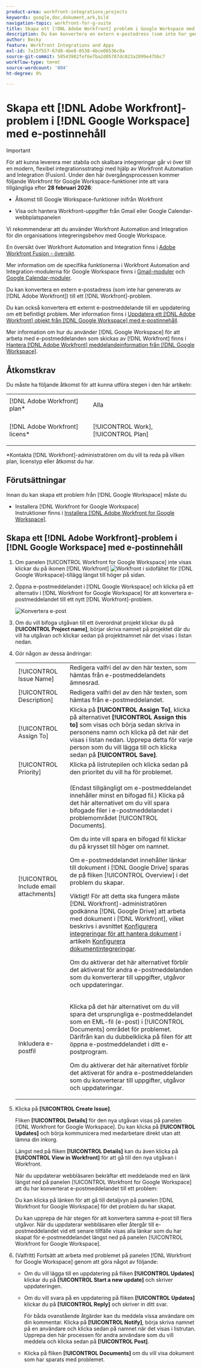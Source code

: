 ```yaml
---
product-area: workfront-integrations;projects
keywords: google,doc,dokument,ark,bild
navigation-topic: workfront-for-g-suite
title: Skapa ett [!DNL Adobe Workfront] problem i Google Workspace med e-postinnehåll
description: Du kan konvertera en extern e-postadress (som inte har genererats av  [!DNL Adobe Workfront)] ) till en [!DNL Workfront] utgåva.
author: Becky
feature: Workfront Integrations and Apps
exl-id: 7a15f557-67d8-4be8-8538-4bce06536c0a
source-git-commit: 58543982fef6e7ba2d05787dc023a2099e47bbc7
workflow-type: tm+mt
source-wordcount: '804'
ht-degree: 0%

---
```


# Skapa ett [!DNL Adobe Workfront]-problem i [!DNL Google Workspace] med e-postinnehåll

>[!IMPORTANT]
>
>För att kunna leverera mer stabila och skalbara integreringar går vi över till en modern, flexibel integrationsstrategi med hjälp av Workfront Automation and Integration (Fusion). Under den här övergångsprocessen kommer följande Workfront för Google Workspace-funktioner inte att vara tillgängliga efter **28 februari 2026**:
>
>* Åtkomst till Google Workspace-funktioner inifrån Workfront
>
>* Visa och hantera Workfront-uppgifter från Gmail eller Google Calendar-webbplatspanelen
>
>Vi rekommenderar att du använder Workfront Automation and Integration för din organisations integreringsbehov med Google Workspace.
>
>En översikt över Workfront Automation and Integration finns i [Adobe Workfront Fusion - översikt](https://experienceleague.adobe.com/en/docs/workfront-fusion/using/get-started-with-fusion/understand-workfront-fusion/workfront-fusion-overview).
>
>Mer information om de specifika funktionerna i Workfront Automation and Integration-modulerna för Google Workspace finns i [Gmail-moduler](https://experienceleague.adobe.com/en/docs/workfront-fusion/using/references/apps-and-their-modules/third-party-app-connectors/gmail-modules) och [Google Calendar-moduler](https://experienceleague.adobe.com/en/docs/workfront-fusion/using/references/apps-and-their-modules/third-party-app-connectors/google-calendar-modules).

Du kan konvertera en extern e-postadress (som inte har genererats av [!DNL Adobe Workfront]) till ett [!DNL Workfront]-problem.

Du kan också konvertera ett externt e-postmeddelande till en uppdatering om ett befintligt problem. Mer information finns i [Uppdatera ett [!DNL Adobe Workfront] objekt från [!DNL Google Workspace] med e-postinnehåll](../../workfront-integrations-and-apps/workfront-for-g-suite/update-wf-item-using-email-content.md).

Mer information om hur du använder [!DNL Google Workspace] för att arbeta med e-postmeddelanden som skickas av [!DNL Workfront] finns i [Hantera [!DNL Adobe Workfront] meddelandeinformation från [!DNL Google Workspace]](../../workfront-integrations-and-apps/workfront-for-g-suite/manage-wf-email-notification-details-in-gsuite.md).

## Åtkomstkrav

Du måste ha följande åtkomst för att kunna utföra stegen i den här artikeln:

<table style="table-layout:auto"> 
 <col> 
 <col> 
 <tbody> 
  <tr> 
   <td role="rowheader">[!DNL Adobe Workfront] plan*</td> 
   <td> <p>Alla</p> </td> 
  </tr> 
  <tr> 
   <td role="rowheader">[!DNL Adobe Workfront] licens*</td> 
   <td> <p>[!UICONTROL Work], [!UICONTROL Plan]</p> </td> 
  </tr> 
   </tbody> 
</table>

&#42;Kontakta [!DNL Workfront]-administratören om du vill ta reda på vilken plan, licenstyp eller åtkomst du har.

## Förutsättningar

Innan du kan skapa ett problem från [!DNL Google Workspace] måste du

* Installera [!DNL Workfront for Google Workspace]\
   Instruktioner finns i [Installera [!DNL Adobe Workfront for Google Workspace]](../../workfront-integrations-and-apps/workfront-for-g-suite/install-workfront-for-gsuite.md).

## Skapa ett [!DNL Adobe Workfront]-problem i [!DNL Google Workspace] med e-postinnehåll

1. Om panelen [!UICONTROL Workfront for Google Workspace] inte visas klickar du på ikonen [!DNL Workfront] ![Workfront ](assets/wf-lion-icon.png) i sidofältet för [!DNL Google Workspace]-tillägg längst till höger på sidan.
1. Öppna e-postmeddelandet i [!DNL Google Workspace] och klicka på ett alternativ i [!DNL Workfront for Google Workspace] för att konvertera e-postmeddelandet till ett nytt [!DNL Workfront]-problem.

   ![Konvertera e-post](assets/convert-email-task-issue-update.png)

1. Om du vill bifoga utgåvan till ett överordnat projekt klickar du på **[!UICONTROL Project name]**, börjar skriva namnet på projektet där du vill ha utgåvan och klickar sedan på projektnamnet när det visas i listan nedan.
1. Gör någon av dessa ändringar:

   <table style="table-layout:auto"> 
    <col> 
    <col> 
    <tbody> 
     <tr> 
      <td role="rowheader">[!UICONTROL Issue Name]</td> 
      <td>Redigera valfri del av den här texten, som hämtas från e-postmeddelandets ämnesrad.</td> 
     </tr> 
     <tr> 
      <td role="rowheader">[!UICONTROL Description]</td> 
      <td>Redigera valfri del av den här texten, som hämtas från e-postmeddelandet.</td> 
     </tr> 
     <tr data-mc-conditions=""> 
      <td role="rowheader">[!UICONTROL Assign To]</td> 
      <td>Klicka på <strong>[!UICONTROL Assign To]</strong>, klicka på alternativet <strong>[!UICONTROL Assign this to]</strong> som visas och börja sedan skriva in personens namn och klicka på det när det visas i listan nedan. Upprepa detta för varje person som du vill lägga till och klicka sedan på <strong>[!UICONTROL Save]</strong>.</td> 
     </tr> 
     <tr data-mc-conditions=""> 
      <td role="rowheader">[!UICONTROL Priority]</td> 
      <td>Klicka på listrutepilen och klicka sedan på den prioritet du vill ha för problemet.</td> 
     </tr> 
     <tr data-mc-conditions=""> 
      <td role="rowheader">[!UICONTROL Include email attachments]</td> 
      <td> <p>(Endast tillgängligt om e-postmeddelandet innehåller minst en bifogad fil.) Klicka på det här alternativet om du vill spara bifogade filer i e-postmeddelandet i problemområdet [!UICONTROL Documents]. </p> <p>Om du inte vill spara en bifogad fil klickar du på krysset till höger om namnet. </p> <p>Om e-postmeddelandet innehåller länkar till dokument i [!DNL Google Drive] sparas de på fliken [!UICONTROL Overview] i det problem du skapar. </p> <p>Viktigt! För att detta ska fungera måste [!DNL Workfront]-administratören godkänna [!DNL Google Drive] att arbeta med dokument i [!DNL Workfront], vilket beskrivs i avsnittet <a href="../../administration-and-setup/configure-integrations/configure-document-integrations.md#configur" class="MCXref xref">Konfigurera integreringar för att hantera dokument</a> i artikeln <a href="../../administration-and-setup/configure-integrations/configure-document-integrations.md" class="MCXref xref">Konfigurera dokumentintegreringar</a>.</p> <p>Om du aktiverar det här alternativet förblir det aktiverat för andra e-postmeddelanden som du konverterar till uppgifter, utgåvor och uppdateringar.</p> </td> 
     </tr> 
     <tr data-mc-conditions=""> 
      <td role="rowheader">Inkludera e-postfil</td> 
      <td> <p>Klicka på det här alternativet om du vill spara det ursprungliga e-postmeddelandet som en EML-fil (e-post) <span> i [!UICONTROL Documents] området </span> för problemet. Därifrån kan du dubbelklicka på filen för att öppna e-postmeddelandet i ditt e-postprogram.</p> <p>Om du aktiverar det här alternativet förblir det aktiverat för andra e-postmeddelanden som du konverterar till uppgifter, utgåvor och uppdateringar.</p> </td> 
     </tr> 
    </tbody> 
   </table>

1. Klicka på **[!UICONTROL Create Issue]**.

   Fliken **[!UICONTROL Details]** för den nya utgåvan visas på panelen [!DNL Workfront for Google Workspace]. Du kan klicka på **[!UICONTROL Updates]** och börja kommunicera med medarbetare direkt utan att lämna din inkorg.

   Längst ned på fliken **[!UICONTROL Details]** kan du även klicka på **[!UICONTROL View in Workfront]** för att gå till den nya utgåvan i Workfront.

   När du uppdaterar webbläsaren bekräftar ett meddelande med en länk längst ned på panelen [!UICONTROL Workfront for Google Workspace] att du har konverterat e-postmeddelandet till ett problem:

   Du kan klicka på länken för att gå till detaljvyn på panelen [!DNL Workfront for Google Workspace] för det problem du har skapat.

   Du kan upprepa de här stegen för att konvertera samma e-post till flera utgåvor. När du uppdaterar webbläsaren eller återgår till e-postmeddelandet vid ett senare tillfälle visas alla länkar som du har skapat för e-postmeddelandet längst ned på panelen [!UICONTROL Workfront for Google Workspace].

1. (Valfritt) Fortsätt att arbeta med problemet på panelen [!DNL Workfront for Google Workspace] genom att göra något av följande:

   * Om du vill lägga till en uppdatering på fliken **[!UICONTROL Updates]** klickar du på **[!UICONTROL Start a new update]** och skriver uppdateringen.

   * Om du vill svara på en uppdatering på fliken **[!UICONTROL Updates]** klickar du på **[!UICONTROL Reply]** och skriver in ditt svar.

     För båda ovanstående åtgärder kan du meddela vissa användare om din kommentar. Klicka på **[!UICONTROL Notify]**, börja skriva namnet på en användare och klicka sedan på namnet när det visas i listrutan. Upprepa den här processen för andra användare som du vill meddela och klicka sedan på **[!UICONTROL Post]**.

   * Klicka på fliken **[!UICONTROL Documents]** om du vill visa dokument som har sparats med problemet.
